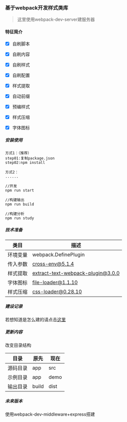 ### 基于webpack开发样式类库

> 这里使用webpack-dev-server建服务器


#### 特征简介

- [x] 自刷脚本
- [x] 自刷内容
- [x] 自刷样式
- [x] 自刷配置
- [x] 样式提取
- [x] 自动前缀
- [x] 预编样式
- [x] 样式压缩
- [x] 字体图标


##### 安装使用
```
方式1：（推荐）
step01:复制package.json
step02:npm install

方式2：
......

//开发
npm run start

//构建输出
npm run build

//构建分析
npm run study
```

##### 技术准备
|类目|描述|
|----|----|
|环境变量|webpack.DefinePlugin|
|传入参数|cross-env@5.1.4|
|样式提取|extract-text-webpack-plugin@3.0.0|
|字体图标|file-loader@1.1.10|
|样式压缩|css-loader@0.28.10|

##### 建设记录
若想知道是怎么建的请点击[这里](./HISTORY.md)

##### 更新内容

改变目录结构

|目录|原先|现在|
|----|----|----|
|源码目录|app|src|
|示例目录|app|demo|
|输出目录|build|dist|

##### 未来版本
使用webpack-dev-middleware+express搭建


